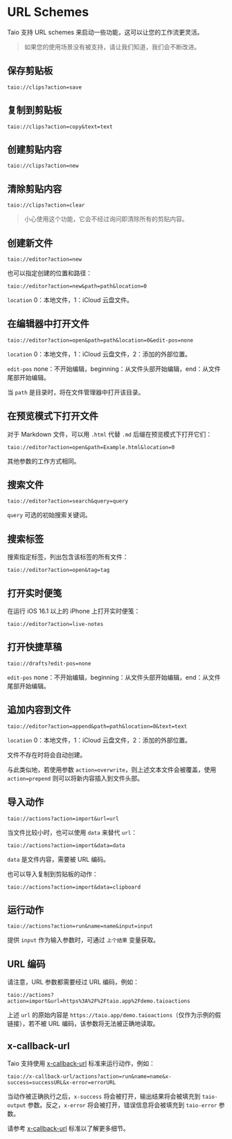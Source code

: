 # URL Schemes

Taio 支持 URL schemes 来启动一些功能，这可以让您的工作流更灵活。

> 如果您的使用场景没有被支持，请让我们知道，我们会不断改进。

## 保存剪贴板

```
taio://clips?action=save
```

## 复制到剪贴板

```
taio://clips?action=copy&text=text
```

## 创建剪贴内容

```
taio://clips?action=new
```

## 清除剪贴内容

```
taio://clips?action=clear
```

> 小心使用这个功能，它会不经过询问即清除所有的剪贴内容。

## 创建新文件

```
taio://editor?action=new
```

也可以指定创建的位置和路径：

```
taio://editor?action=new&path=path&location=0
```

`location` 0：本地文件，1：iCloud 云盘文件。

## 在编辑器中打开文件

```
taio://editor?action=open&path=path&location=0&edit-pos=none
```

`location` 0：本地文件，1：iCloud 云盘文件，2：添加的外部位置。

`edit-pos` none：不开始编辑，beginning：从文件头部开始编辑，end：从文件尾部开始编辑。

当 `path` 是目录时，将在文件管理器中打开该目录。

## 在预览模式下打开文件

对于 Markdown 文件，可以用 `.html` 代替 `.md` 后缀在预览模式下打开它们：

```
taio://editor?action=open&path=Example.html&location=0
```

其他参数的工作方式相同。

## 搜索文件

```
taio://editor?action=search&query=query
```

`query` 可选的初始搜索关键词。

## 搜索标签

搜索指定标签，列出包含该标签的所有文件：

```
taio://editor?action=open&tag=tag
```

## 打开实时便笺

在运行 iOS 16.1 以上的 iPhone 上打开实时便笺：

```
taio://editor?action=live-notes
```

## 打开快捷草稿

```
taio://drafts?edit-pos=none
```

`edit-pos` none：不开始编辑，beginning：从文件头部开始编辑，end：从文件尾部开始编辑。

## 追加内容到文件

```
taio://editor?action=append&path=path&location=0&text=text
```

`location` 0：本地文件，1：iCloud 云盘文件，2：添加的外部位置。

文件不存在时将会自动创建。

与此类似地，若使用参数 `action=overwrite`，则上述文本文件会被覆盖，使用 `action=prepend` 则可以将新内容插入到文件头部。

## 导入动作

```
taio://actions?action=import&url=url
```

当文件比较小时，也可以使用 `data` 来替代 `url`：

```
taio://actions?action=import&data=data
```

`data` 是文件内容，需要被 URL 编码。

也可以导入复制到剪贴板的动作：

```
taio://actions?action=import&data=clipboard
```

## 运行动作

```
taio://actions?action=run&name=name&input=input
```

提供 `input` 作为输入参数时，可通过 `上个结果` 变量获取。

## URL 编码

请注意，URL 参数都需要经过 URL 编码，例如：

```
taio://actions?action=import&url=https%3A%2F%2Ftaio.app%2Fdemo.taioactions
```

上述 `url` 的原始内容是 `https://taio.app/demo.taioactions`（仅作为示例的假链接），若不被 URL 编码，该参数将无法被正确地读取。

## x-callback-url

Taio 支持使用 [x-callback-url](http://x-callback-url.com) 标准来运行动作，例如：

```
taio://x-callback-url/actions?action=run&name=name&x-success=successURL&x-error=errorURL
```

当动作被正确执行之后，`x-success` 将会被打开，输出结果将会被填充到 `taio-output` 参数。反之，`x-error` 将会被打开，错误信息将会被填充到 `taio-error` 参数。

请参考 [x-callback-url](http://x-callback-url.com) 标准以了解更多细节。